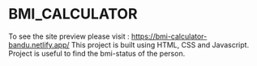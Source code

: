# BMI_CALCULATOR
To see the site preview please visit : https://bmi-calculator-bandu.netlify.app/  This project is built using HTML, CSS and Javascript. Project is useful to find the bmi-status of the person. 
